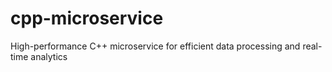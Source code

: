 # cpp-microservice
High-performance C++ microservice for efficient data processing and real-time analytics
